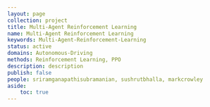 ```yaml
---
layout: page
collection: project
title: Multi-Agent Reinforcement Learning
name: Multi-Agent Reinforcement Learning
keywords: Multi-Agent-Reinforcement-Learning
status: active
domains: Autonomous-Driving
methods: Reinforcement Learning, PPO
description: description
publish: false
people: sriramganapathisubramanian, sushrutbhalla, markcrowley
aside: 
    toc: true
---
```


